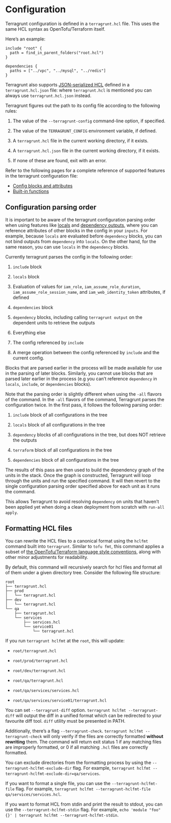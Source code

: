 # Configuration

Terragrunt configuration is defined in a `terragrunt.hcl` file. This uses the same HCL syntax as OpenTofu/Terraform itself.

Here’s an example:

``` hcl
include "root" {
  path = find_in_parent_folders("root.hcl")
}

dependencies {
  paths = ["../vpc", "../mysql", "../redis"]
}
```

Terragrunt also supports [JSON-serialized HCL](https://github.com/hashicorp/hcl/blob/hcl2/json/spec.md) defined in a `terragrunt.hcl.json` file: where `terragrunt.hcl` is mentioned you can always use `terragrunt.hcl.json` instead.

Terragrunt figures out the path to its config file according to the following rules:

1. The value of the `--terragrunt-config` command-line option, if specified.

2. The value of the `TERRAGRUNT_CONFIG` environment variable, if defined.

3. A `terragrunt.hcl` file in the current working directory, if it exists.

4. A `terragrunt.hcl.json` file in the current working directory, if it exists.

5. If none of these are found, exit with an error.

Refer to the following pages for a complete reference of supported features in the terragrunt configuration file:

- [Config blocks and attributes]({{site.baseurl}}/docs/reference/config-blocks-and-attributes/)
- [Built-in functions]({{site.baseurl}}/docs/reference/built-in-functions/)

## Configuration parsing order

It is important to be aware of the terragrunt configuration parsing order when using features like [locals]({{site.baseurl}}/docs/features/locals/#locals) and [dependency outputs]({{site.baseurl}}/docs/features/stacks#passing-outputs-between-units), where you can reference attributes of other blocks in the config in your `inputs`. For example, because `locals` are evaluated before `dependency` blocks, you can not bind outputs from `dependency` into `locals`. On the other hand, for the same reason, you can use `locals` in the `dependency` blocks.

Currently terragrunt parses the config in the following order:

1. `include` block

2. `locals` block

3. Evaluation of values for `iam_role`, `iam_assume_role_duration`, `iam_assume_role_session_name`, and `iam_web_identity_token` attributes, if defined

4. `dependencies` block

5. `dependency` blocks, including calling `terragrunt output` on the dependent units to retrieve the outputs

6. Everything else

7. The config referenced by `include`

8. A merge operation between the config referenced by `include` and the current config.

Blocks that are parsed earlier in the process will be made available for use in the parsing of later blocks. Similarly, you cannot use blocks that are parsed later earlier in the process (e.g you can’t reference `dependency` in `locals`, `include`, or `dependencies` blocks).

Note that the parsing order is slightly different when using the `-all` flavors of the command. In the `-all` flavors of the command, Terragrunt parses the configuration twice. In the first pass, it follows the following parsing order:

1. `include` block of all configurations in the tree

2. `locals` block of all configurations in the tree

3. `dependency` blocks of all configurations in the tree, but does NOT retrieve the outputs

4. `terraform` block of all configurations in the tree

5. `dependencies` block of all configurations in the tree

The results of this pass are then used to build the dependency graph of the units in the stack. Once the graph is constructed, Terragrunt will loop through the units and run the specified command. It will then revert to the single configuration parsing order specified above for each unit as it runs the command.

This allows Terragrunt to avoid resolving `dependency` on units that haven’t been applied yet when doing a clean deployment from scratch with `run-all apply`.

## Formatting HCL files

You can rewrite the HCL files to a canonical format using the `hclfmt` command built into `terragrunt`. Similar to `tofu fmt`, this command applies a subset of [the OpenTofu/Terraform language style conventions](https://www.terraform.io/docs/configuration/style.html), along with other minor adjustments for readability.

By default, this command will recursively search for hcl files and format all of them under a given directory tree. Consider the following file structure:

```tree
root
├── terragrunt.hcl
├── prod
│   └── terragrunt.hcl
├── dev
│   └── terragrunt.hcl
└── qa
    ├── terragrunt.hcl
    └── services
        ├── services.hcl
        └── service01
            └── terragrunt.hcl
```

If you run `terragrunt hclfmt` at the `root`, this will update:

- `root/terragrunt.hcl`

- `root/prod/terragrunt.hcl`

- `root/dev/terragrunt.hcl`

- `root/qa/terragrunt.hcl`

- `root/qa/services/services.hcl`

- `root/qa/services/service01/terragrunt.hcl`

You can set `--terragrunt-diff` option. `terragrunt hclfmt --terragrunt-diff` will output the diff in a unified format which can be redirected to your favourite diff tool. `diff` utility must be presented in PATH.

Additionally, there’s a flag `--terragrunt-check`. `terragrunt hclfmt --terragrunt-check` will only verify if the files are correctly formatted **without rewriting** them. The command will return exit status 1 if any matching files are improperly formatted, or 0 if all matching `.hcl` files are correctly formatted.

You can exclude directories from the formatting process by using the `--terragrunt-hclfmt-exclude-dir` flag. For example, `terragrunt hclfmt --terragrunt-hclfmt-exclude-dir=qa/services`.

If you want to format a single file, you can use the `--terragrunt-hclfmt-file` flag. For example, `terragrunt hclfmt --terragrunt-hclfmt-file qa/services/services.hcl`.

If you want to format HCL from stdin and print the result to stdout, you can use the `--terragrunt-hclfmt-stdin` flag. For example, `echo 'module "foo" {}' | terragrunt hclfmt --terragrunt-hclfmt-stdin`.
